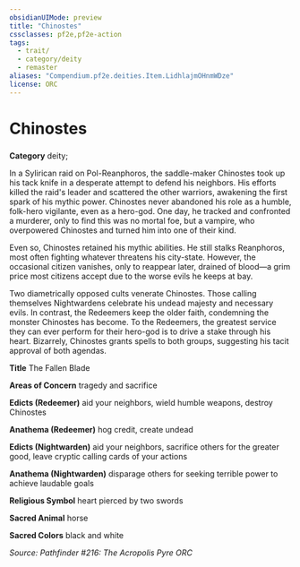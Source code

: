 ```yaml
---
obsidianUIMode: preview
title: "Chinostes"
cssclasses: pf2e,pf2e-action
tags:
  - trait/
  - category/deity
  - remaster
aliases: "Compendium.pf2e.deities.Item.LidhlajmOHnmWDze"
license: ORC
---
```

# Chinostes

### 

**Category** deity; 




In a Sylirican raid on Pol-Reanphoros, the saddle-maker Chinostes took up his tack knife in a desperate attempt to defend his neighbors. His efforts killed the raid's leader and scattered the other warriors, awakening the first spark of his mythic power. Chinostes never abandoned his role as a humble, folk-hero vigilante, even as a hero-god. One day, he tracked and confronted a murderer, only to find this was no mortal foe, but a vampire, who overpowered Chinostes and turned him into one of their kind.

Even so, Chinostes retained his mythic abilities. He still stalks Reanphoros, most often fighting whatever threatens his city-state. However, the occasional citizen vanishes, only to reappear later, drained of blood—a grim price most citizens accept due to the worse evils he keeps at bay.

Two diametrically opposed cults venerate Chinostes. Those calling themselves Nightwardens celebrate his undead majesty and necessary evils. In contrast, the Redeemers keep the older faith, condemning the monster Chinostes has become. To the Redeemers, the greatest service they can ever perform for their hero-god is to drive a stake through his heart. Bizarrely, Chinostes grants spells to both groups, suggesting his tacit approval of both agendas.

**Title** The Fallen Blade

**Areas of Concern** tragedy and sacrifice

**Edicts (Redeemer)** aid your neighbors, wield humble weapons, destroy Chinostes

**Anathema (Redeemer)** hog credit, create undead

**Edicts (Nightwarden)** aid your neighbors, sacrifice others for the greater good, leave cryptic calling cards of your actions

**Anathema (Nightwarden)** disparage others for seeking terrible power to achieve laudable goals

**Religious Symbol** heart pierced by two swords

**Sacred Animal** horse

**Sacred Colors** black and white

*Source: Pathfinder #216: The Acropolis Pyre*
*ORC*
